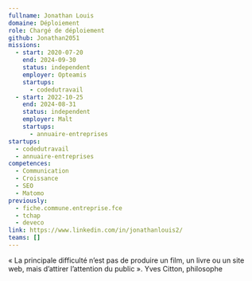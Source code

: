 ```yaml
---
fullname: Jonathan Louis
domaine: Déploiement
role: Chargé de déploiement
github: Jonathan2051
missions:
  - start: 2020-07-20
    end: 2024-09-30
    status: independent
    employer: Opteamis
    startups:
      - codedutravail
  - start: 2022-10-25
    end: 2024-08-31
    status: independent
    employer: Malt
    startups:
      - annuaire-entreprises
startups:
  - codedutravail
  - annuaire-entreprises
competences:
  - Communication
  - Croissance
  - SEO
  - Matomo
previously:
  - fiche.commune.entreprise.fce
  - tchap
  - deveco
link: https://www.linkedin.com/in/jonathanlouis2/
teams: []
---
```

« La principale difficulté n’est pas de produire un film, un livre ou un site web, mais d’attirer l’attention du public ». Yves Citton, philosophe